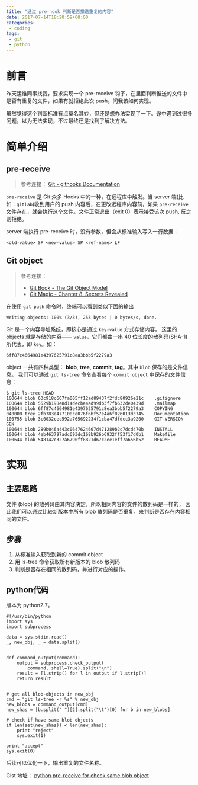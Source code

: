 ```yaml
---
title: "通过 pre-hook 判断是否推送重复的内容" 
date: 2017-07-14T18:20:59+08:00
categories:
 - coding
tags: 
 - git
 - python
---
```


# 前言

昨天运维同事找我，要求实现一个 pre-receive 钩子，在里面判断推送的文件中是否有重复的文件，如果有就拒绝此次 push。问我该如何实现。

虽然觉得这个判断标准有点莫名其妙，但还是想办法实现了一下。途中遇到过很多问题，以为无法实现，不过最终还是找到了解决方法。

# 简单介绍

## pre-receive

> 参考连接： [Git - githooks Documentation](https://git-scm.com/docs/githooks#pre-receive)

`pre-receive` 是 Git 众多 Hooks 中的一种，在远程库中触发。当 server 端(比如：`gitlab`)收到用户的 push 内容后，在更改远程库内容前，如果 `pre-receive` 文件存在，就会执行这个文件。文件正常退出（exit 0）表示接受该次 push, 反之则拒绝。

server 端执行 pre-receive 时，没有参数，但会从标准输入写入一行数据：

	<old-value> SP <new-value> SP <ref-name> LF


## Git object 

> 参考连接：
> 
> - [Git Book - The Git Object Model](http://shafiulazam.com/gitbook/1_the_git_object_model.html)
> - [Git Magic - Chapter 8. Secrets Revealed](http://www-cs-students.stanford.edu/~blynn/gitmagic/ch08.html)

在使用 `git push` 命令时，终端可以看到类似下面的输出

 `Writing objects: 100% (3/3), 253 bytes | 0 bytes/s, done.` 

Git 是一个内容寻址系统，即核心是通过 `key-value` 方式存储内容。 这里的 objects 就是存储的内容—— `value`，它们都由一串 40 位长度的散列码(SHA-1)所代表，即 `key`。如：

	6ff87c4664981e4397625791c8ea3bbb5f2279a3


object 一共有四种类型： **blob**, **tree**, **commit**, **tag**。其中 `blob` 保存的是文件信息。
我们可以通过 `git ls-tree` 命令查看每个 `commit object` 中保存的文件信息：

	$ git ls-tree HEAD
	100644 blob 63c918c667fa005ff12ad89437f2fdc80926e21c    .gitignore
	100644 blob 5529b198e8d14decbe4ad99db3f7fb632de0439d    .mailmap
	100644 blob 6ff87c4664981e4397625791c8ea3bbb5f2279a3    COPYING
	040000 tree 2fb783e477100ce076f6bf57e4a6f026013dc745    Documentation
	100755 blob 3c0032cec592a765692234f1cba47dfdcc3a9200    GIT-VERSION-GEN
	100644 blob 289b046a443c0647624607d471289b2c7dcd470b    INSTALL
	100644 blob 4eb463797adc693dc168b926b6932ff53f17d0b1    Makefile
	100644 blob 548142c327a6790ff8821d67c2ee1eff7a656b52    README

# 实现

## 主要思路

文件 (blob) 的散列码由其内容决定，所以相同内容的文件的散列码是一样的，
因此我们可以通过比较新版本中所有 blob 散列码是否重复，来判断是否存在内容相同的文件。

## 步骤

1. 从标准输入获取到新的 commit object
2. 用 ls-tree 命令获取所有新版本的 blob 散列码
3. 判断是否存在相同的散列码，并进行对应的操作。

## python代码

版本为 python2.7。

	#!/usr/bin/python
	import sys
	import subprocess
	
	data = sys.stdin.read()
	_, new_obj, _ = data.split()
	
	
	def command_output(command):
	    output = subprocess.check_output(
	        command, shell=True).split("\n")
	    result = [l.strip() for l in output if l.strip()]
	    return result
	
	
	# get all blob-objects in new_obj
	cmd = "git ls-tree -r %s" % new_obj
	new_blobs = command_output(cmd)
	new_shas = [b.split(" ")[2].split("\t")[0] for b in new_blobs]
	
	# check if have same blob objects
	if len(set(new_shas)) < len(new_shas):
	    print "reject"
	    sys.exit(1)
	
	print "accept"
	sys.exit(0)

后续可以优化一下，输出重复的文件名称。

Gist 地址： [python pre-receive for check same blob object](https://gist.github.com/QianPeili/ce7c2f4acc3bcd15d876ebb44f93e736)

